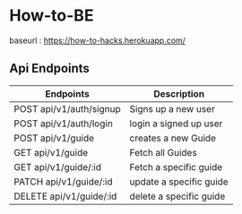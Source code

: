 # How-to-BE

baseurl :  https://how-to-hacks.herokuapp.com/

## Api Endpoints
| Endpoints                                        | Description                              |
| ------------------------------------------------ | -----------------------------------------|
| POST api/v1/auth/signup                                | Signs up a new user                      |
| POST api/v1/auth/login                                 | login a signed up user                   |
| POST api/v1/guide                                      | creates a new Guide                      |
| GET api/v1/guide                                       | Fetch all Guides                         |
| GET api/v1/guide/:id                                   | Fetch a specific guide                   |
| PATCH api/v1/guide/:id                                 | update a specific guide                  |
| DELETE api/v1/guide/:id                                | delete a specific guide                  |
